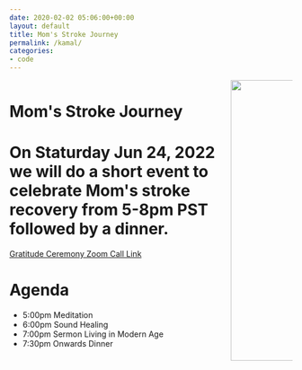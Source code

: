 ```yaml
---
date: 2020-02-02 05:06:00+00:00
layout: default
title: Mom's Stroke Journey
permalink: /kamal/
categories:
- code
---
```

<div class="hero is-info is-medium has-background">
    <div class="hero-body">
        <div class="container">
            <div class="columns is-vcentered">
                <div class="column is-two-third">
                    <h1 class="title is-middle is-2">
                        Mom's Stroke Journey
                    </h1>
                    <h1 class="subtitle is-6 is-hackathon-h3">
                        On Staturday Jun 24, 2022 we will do a short event to celebrate Mom's stroke recovery from 5-8pm PST followed by a dinner.
                    </h1>
                    <div class="buttons is-large">
                            <a class="button is-medium is-danger" href="https://us06web.zoom.us/j/4951869954?pwd=XId-RfZGp7rS6LP_wBvvtCKjTPTBiv.1">Gratitude Ceremony Zoom Call Link</a>
                    </div>
                    <h1 class="title is-middle is-4">
                        Agenda
                    </h1>
                    <p class="is-6">
                        <ul>
                            <li>5:00pm Meditation</li>
                            <li>6:00pm Sound Healing</li>
                            <li>7:00pm Sermon Living in Modern Age</li>
                            <li>7:30pm Onwards Dinner</li>
                        </ul>
                    <p>
                </div>
                <div class="column is-one-third">
                        <div class="has-text-centered is-right">
                            <img style="height: 500px !important" src="{{site.url}}{{site.baseurl}}assets/images/projects/mom.png"/>
                        </div>
                </div>
            </div>
        </div>
    </div>
</div>